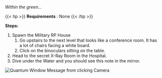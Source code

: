 _Within the green..._
 
{{< tip >}}
**Requirements** : None
{{< /tip >}}


**Steps:**

1. Spawn the Military RP House
	1. Go upstairs to the next level that looks like a conference room. It has a lot of chairs facing a white board.
	1. Click on the binoculars sitting on the table.
1. Head to the secret X-Ray Room in the Hospital.
1. Dive under the Water and you should see this note in the mirror.

![Quantum Window Message from clicking Camera](/images/bh/quantum-window-message-military-rp.jpg)